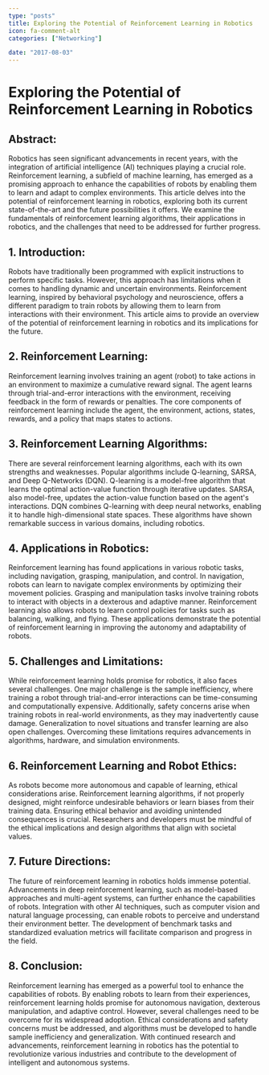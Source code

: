 ```yaml
---
type: "posts"
title: Exploring the Potential of Reinforcement Learning in Robotics
icon: fa-comment-alt
categories: ["Networking"]

date: "2017-08-03"
---
```




# Exploring the Potential of Reinforcement Learning in Robotics

## Abstract:
Robotics has seen significant advancements in recent years, with the integration of artificial intelligence (AI) techniques playing a crucial role. Reinforcement learning, a subfield of machine learning, has emerged as a promising approach to enhance the capabilities of robots by enabling them to learn and adapt to complex environments. This article delves into the potential of reinforcement learning in robotics, exploring both its current state-of-the-art and the future possibilities it offers. We examine the fundamentals of reinforcement learning algorithms, their applications in robotics, and the challenges that need to be addressed for further progress.

## 1. Introduction:
Robots have traditionally been programmed with explicit instructions to perform specific tasks. However, this approach has limitations when it comes to handling dynamic and uncertain environments. Reinforcement learning, inspired by behavioral psychology and neuroscience, offers a different paradigm to train robots by allowing them to learn from interactions with their environment. This article aims to provide an overview of the potential of reinforcement learning in robotics and its implications for the future.

## 2. Reinforcement Learning:
Reinforcement learning involves training an agent (robot) to take actions in an environment to maximize a cumulative reward signal. The agent learns through trial-and-error interactions with the environment, receiving feedback in the form of rewards or penalties. The core components of reinforcement learning include the agent, the environment, actions, states, rewards, and a policy that maps states to actions.

## 3. Reinforcement Learning Algorithms:
There are several reinforcement learning algorithms, each with its own strengths and weaknesses. Popular algorithms include Q-learning, SARSA, and Deep Q-Networks (DQN). Q-learning is a model-free algorithm that learns the optimal action-value function through iterative updates. SARSA, also model-free, updates the action-value function based on the agent's interactions. DQN combines Q-learning with deep neural networks, enabling it to handle high-dimensional state spaces. These algorithms have shown remarkable success in various domains, including robotics.

## 4. Applications in Robotics:
Reinforcement learning has found applications in various robotic tasks, including navigation, grasping, manipulation, and control. In navigation, robots can learn to navigate complex environments by optimizing their movement policies. Grasping and manipulation tasks involve training robots to interact with objects in a dexterous and adaptive manner. Reinforcement learning also allows robots to learn control policies for tasks such as balancing, walking, and flying. These applications demonstrate the potential of reinforcement learning in improving the autonomy and adaptability of robots.

## 5. Challenges and Limitations:
While reinforcement learning holds promise for robotics, it also faces several challenges. One major challenge is the sample inefficiency, where training a robot through trial-and-error interactions can be time-consuming and computationally expensive. Additionally, safety concerns arise when training robots in real-world environments, as they may inadvertently cause damage. Generalization to novel situations and transfer learning are also open challenges. Overcoming these limitations requires advancements in algorithms, hardware, and simulation environments.

## 6. Reinforcement Learning and Robot Ethics:
As robots become more autonomous and capable of learning, ethical considerations arise. Reinforcement learning algorithms, if not properly designed, might reinforce undesirable behaviors or learn biases from their training data. Ensuring ethical behavior and avoiding unintended consequences is crucial. Researchers and developers must be mindful of the ethical implications and design algorithms that align with societal values.

## 7. Future Directions:
The future of reinforcement learning in robotics holds immense potential. Advancements in deep reinforcement learning, such as model-based approaches and multi-agent systems, can further enhance the capabilities of robots. Integration with other AI techniques, such as computer vision and natural language processing, can enable robots to perceive and understand their environment better. The development of benchmark tasks and standardized evaluation metrics will facilitate comparison and progress in the field.

## 8. Conclusion:
Reinforcement learning has emerged as a powerful tool to enhance the capabilities of robots. By enabling robots to learn from their experiences, reinforcement learning holds promise for autonomous navigation, dexterous manipulation, and adaptive control. However, several challenges need to be overcome for its widespread adoption. Ethical considerations and safety concerns must be addressed, and algorithms must be developed to handle sample inefficiency and generalization. With continued research and advancements, reinforcement learning in robotics has the potential to revolutionize various industries and contribute to the development of intelligent and autonomous systems.